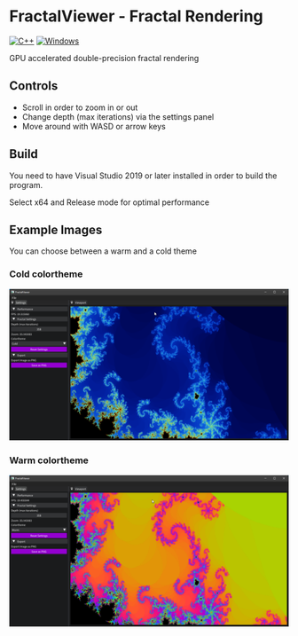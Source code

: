 # FractalViewer - Fractal Rendering

[![C++](https://img.shields.io/badge/language-C%2B%2B-%23f34b7d.svg?style=plastic)](https://en.wikipedia.org/wiki/C%2B%2B) 
[![Windows](https://img.shields.io/badge/platform-Windows-0078d7.svg?style=plastic)](https://en.wikipedia.org/wiki/Microsoft_Windows) 

GPU accelerated double-precision fractal rendering

## Controls

 - Scroll in order to zoom in or out
 - Change depth (max iterations) via the settings panel
 - Move around with WASD or arrow keys

## Build

You need to have Visual Studio 2019 or later installed in order to build the program.

Select x64 and Release mode for optimal performance

## Example Images

You can choose between a warm and a cold theme

### Cold colortheme
![warm](img/coldTheme.png)

### Warm colortheme
![warm](img/warmTheme.png)